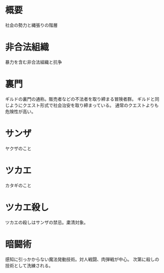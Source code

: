 # 概要
社会の勢力と縄張りの階層

# 非合法組織
暴力を含む非合法組織と抗争

# 裏門
ギルドの裏門の通称。販売者などの不法者を取り締まる冒険者群。
ギルドと同じようにクエスト形式で社会治安を取り締まっている。
通常のクエストよりも危険性が高い。

# サンザ
ヤクザのこと

# ツカエ
カタギのこと

# ツカエ殺し
ツカエの殺しはサンザの禁忌。粛清対象。

# 暗闘術
感知に引っかからない魔法発動技術。対人戦闘、肉弾戦が中心。
次第に殺しの技術として洗練される。
